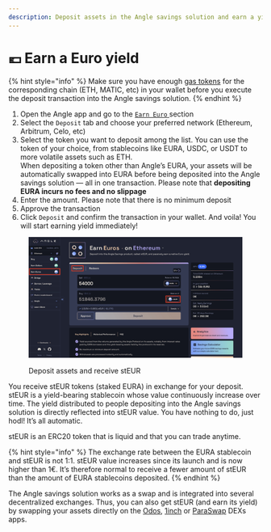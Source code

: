 ```yaml
---
description: Deposit assets in the Angle savings solution and earn a yield paid in Euro
---
```


# 💶 Earn a Euro yield

{% hint style="info" %}
Make sure you have enough [gas tokens](https://www.coinbase.com/learn/crypto-basics/what-are-gas-fees) for the corresponding chain (ETH, MATIC, etc) in your wallet before you execute the deposit transaction into the Angle savings solution.
{% endhint %}

1. Open the Angle app and go to the [`Earn Euro` ](https://app.angle.money/savings/eur)section
2. Select the `Deposit` tab and choose your preferred network (Ethereum, Arbitrum, Celo, etc)
3. Select the token you want to deposit among the list. You can use the token of your choice, from stablecoins like EURA, USDC, or USDT to more volatile assets such as ETH.\
   When depositing a token other than Angle’s EURA, your assets will be automatically swapped into EURA before being deposited into the Angle savings solution — all in one transaction. Please note that **depositing EURA incurs no fees and no slippage**
4. Enter the amount. Please note that there is no minimum deposit
5. Approve the transaction
6. Click `Deposit` and confirm the transaction in your wallet. And voila! You will start earning yield immediately!

<figure><img src="../../.gitbook/assets/‎User guide 2.‎005.jpeg" alt=""><figcaption><p>Deposit assets and receive stEUR</p></figcaption></figure>

You receive stEUR tokens (staked EURA) in exchange for your deposit. stEUR is a yield-bearing stablecoin whose value continuously increase over time. The yield distributed to people depositing into the Angle savings solution is directly reflected into stEUR value. You have nothing to do, just hodl! It’s all automatic.

stEUR is an ERC20 token that is liquid and that you can trade anytime.

{% hint style="info" %}
The exchange rate between the EURA stablecoin and stEUR is not 1:1. stEUR value increases since its launch and is now higher than 1€. It’s therefore normal to receive a fewer amount of stEUR than the amount of EURA stablecoins deposited.
{% endhint %}

The Angle savings solution works as a swap and is integrated into several decentralized exchanges. Thus, you can also get stEUR (and earn its yield) by swapping your assets directly on the [Odos](https://www.odos.xyz/), [1inch](https://1inch.io/) or [ParaSwap](https://www.paraswap.io/) DEXs apps.
